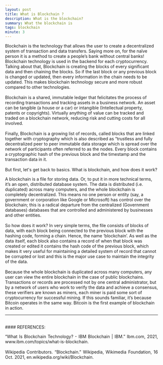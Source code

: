 ```yaml
---
layout: post
title: What is Blockchain ?
description: What is the blockchain?
summary: What the blockchain is 
tags: blockchain
minute: 3
---
```

<p style='text-align: justify;'> 

Blockchain is the technology that allows the user to create a decentralized system of transaction and data transfers. Saying more on, for the naïve person it is a method to create a people’s bank without central banks! Blockchain technology is used in the backend for each cryptocurrency. Talking about that, Blockchain is creating the blocks of every significant data and then chaining the blocks. So if the last block or any previous block is changed or updated, then every information in the chain needs to be updated. This makes blockchain technology secure and more robust compared to other technologies.
<br>
<br>
Blockchain is a shared, immutable ledger that felicitates the process of recording transactions and tracking assets in a business network. An asset can be tangible (a house or a car) or intangible (Intellectual property, patents or copyrights). Virtually anything of value can be tracked and traded on a blockchain network, reducing risk and cutting costs for all involved.
<br>
<br>
Finally, Blockchain is a growing list of records, called blocks that are linked together with cryptography which is also described as “trustless and fully decentralized peer to peer immutable data storage which is spread over the network of participants often referred to as the nodes. Every block contains a cryptographic hash of the previous block and the timestamp and the transaction data in it. 
<br>
<br>
But first, let's get back to basics. What is blockchain, and how does it work?

A blockchain is a file for storing data. Or, to put it in more technical terms, it’s an open, distributed database system. The data is distributed (i.e. duplicated) across many computers, and the whole blockchain is completely decentralized. This means no one person or entity  (say, a government or corporation like Google or Microsoft) has control over the blockchain;  this is a radical departure from the centralized (Government databases) databases that are controlled and administered by businesses and other entities.
<br>
<br>
So how does it work? In very simple terms, the file consists of blocks of data, with each block being connected to the previous block with the hashing code,  forming a chain. Hence, the name ‘blockchain’. As well as the data itself, each block also contains a record of when that block was created or edited it contains the hash code of the previous block, which makes it very useful for maintaining a detailed system of record that cannot be corrupted or lost and this is the major use case to maintain the integrity of the data.
<br>
<br>
 Because the whole blockchain is duplicated across many computers,  any user can view the entire blockchain in the case of public blockchains. Transactions or records are processed not by one central administrator, but by a network of users who work to verify the data and achieve a consensus, these verifiers are known as miners, each miner is paid some sort of cryptocurrency for successful mining. If this sounds familiar, it’s because Bitcoin operates in the same way. Bitcoin is the first example of blockchain in action.

</p>

---

<br>
#### REFERENCES:

<p style='text-align: justify;'> 
“What Is Blockchain Technology? - IBM Blockchain | IBM.” Ibm.com, 2021, www.ibm.com/topics/what-is-blockchain.
<br><br>
‌Wikipedia Contributors. “Blockchain.” Wikipedia, Wikimedia Foundation, 16 Oct. 2021, en.wikipedia.org/wiki/Blockchain.
</p>
